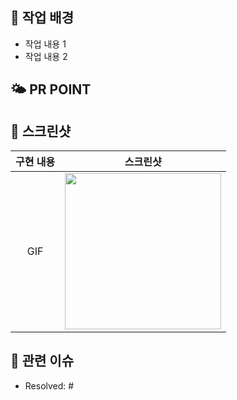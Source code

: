 ## 💭 작업 배경
<!-- 아래 리스트를 지우고, 작업하게 된 배경을 적어주세요. -->
 - 작업 내용 1
 - 작업 내용 2

## 🌤️ PR POINT
<!-- 작업 내용 및 덧붙이고 싶은 내용이 있다면! -->

## 📸 스크린샷
<!-- 작업한 화면이 있다면 스크린 샷으로 첨부해주세요. -->

|    구현 내용    |   스크린샷   |
| :-------------: | :----------: |
| GIF | <img src = "" width ="250">|

## 🌈 관련 이슈
<!-- 작업한 이슈번호를 # 뒤에 붙여주세요. 수고했습니다~* -->
- Resolved: #
